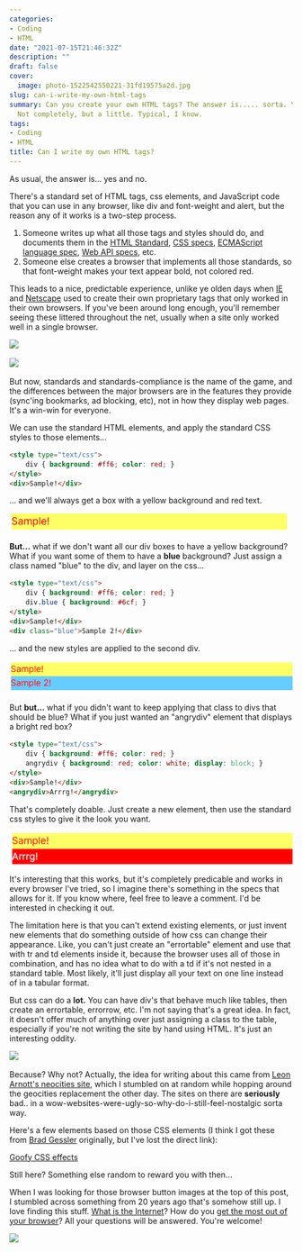 ```yaml
---
categories:
- Coding
- HTML
date: "2021-07-15T21:46:32Z"
description: ""
draft: false
cover:
  image: photo-1522542550221-31fd19575a2d.jpg
slug: can-i-write-my-own-html-tags
summary: Can you create your own HTML tags? The answer is..... sorta. Yes and no.
  Not completely, but a little. Typical, I know.
tags:
- Coding
- HTML
title: Can I write my own HTML tags?
---
```

As usual, the answer is... yes and no.

There's a standard set of HTML tags, css elements, and JavaScript code that you can use in any browser, like div and font-weight and alert, but the reason any of it works is a two-step process.

1. Someone writes up what all those tags and styles should do, and documents them in the [HTML Standard](https://html.spec.whatwg.org/), [CSS specs](https://www.w3.org/Style/CSS/specs.en.html), [ECMAScript language spec](https://262.ecma-international.org/12.0/), [Web API specs](https://developer.mozilla.org/en-US/docs/Web/API), etc.
2. Someone else creates a browser that implements all those standards, so that font-weight makes your text appear bold, not colored red.

This leads to a nice, predictable experience, unlike ye olden days when [IE](https://docstore.mik.ua/orelly/web2/wdesign/appd_01.htm) and [Netscape](https://docstore.mik.ua/orelly/web2/wdesign/appd_02.htm) used to create their own proprietary tags that only worked in their own browsers. If you've been around long enough, you'll remember seeing these littered throughout the net, usually when a site only worked well in a single browser.

![](https://grantwinney.com/content/images/2021/07/bvw-ie-4x-1.gif)

![](https://grantwinney.com/content/images/2021/07/image.png)

But now, standards and standards-compliance is the name of the game, and the differences between the major browsers are in the features they provide (sync'ing bookmarks, ad blocking, etc), not in how they display web pages. It's a win-win for everyone.

We can use the standard HTML elements, and apply the standard CSS styles to those elements...

```html
<style type="text/css">
    div { background: #ff6; color: red; }
</style>
<div>Sample!</div>
```

... and we'll always get a box with a yellow background and red text.

![](notification1.png)

__But...__ what if we don't want all our div boxes to have a yellow background? What if you want some of them to have a __blue__ background? Just assign a class named "blue" to the div, and layer on the css...

```html
<style type="text/css">
    div { background: #ff6; color: red; }
    div.blue { background: #6cf; }
</style>
<div>Sample!</div>
<div class="blue">Sample 2!</div>
```

... and the new styles are applied to the second div.

![](notification2.png)

But __but...__ what if you didn't want to keep applying that class to divs that should be blue? What if you just wanted an "angrydiv" element that displays a bright red box?

```html
<style type="text/css">
    div { background: #ff6; color: red; }
    angrydiv { background: red; color: white; display: block; }
</style>
<div>Sample!</div>
<angrydiv>Arrrg!</angrydiv>
```

That's completely doable. Just create a new element, then use the standard css styles to give it the look you want.

![](notification3.png)

It's interesting that this works, but it's completely predicable and works in every browser I've tried, so I imagine there's something in the specs that allows for it. If you know where, feel free to leave a comment. I'd be interested in checking it out.

The limitation here is that you can't extend existing elements, or just invent new elements that do something outside of how css can change their appearance. Like, you can't just create an "errortable" element and use that with tr and td elements inside it, because the browser uses all of those in combination, and has no idea what to do with a td if it's not nested in a standard table. Most likely, it'll just display all your text on one line instead of in a tabular format.

But css can do a __lot.__ You can have div's that behave much like tables, then create an errortable, errorrow, etc. I'm not saying that's a great idea. In fact, it doesn't offer much of anything over just assigning a class to the table, especially if you're not writing the site by hand using HTML. It's just an interesting oddity.

![](https://grantwinney.com/content/images/2021/07/image-1.png)

Because? Why not? Actually, the idea for writing about this came from [Leon Arnott's neocities site](https://leonarnott.neocities.org/), which I stumbled on at random while hopping around the geocities replacement the other day. The sites on there are __seriously__ bad.. in a wow-websites-were-ugly-so-why-do-i-still-feel-nostalgic sorta way.

Here's a few elements based on those CSS elements (I think I got these from [Brad Gessler](https://bradgessler.com/) originally, but I've lost the direct link):

[Goofy CSS effects](https://codepen.io/astrangegame/pen/bNVjxmN)

Still here? Something else random to reward you with then...

When I was looking for those browser button images at the top of this post, I stumbled across something from 20 years ago that's somehow still up. I love finding this stuff. [What is the Internet](https://www.thirteen.org/edonline/primer/)? How do you [get the most out of your browser](https://www.thirteen.org/edonline/primer/b_how.html)? All your questions will be answered. You're welcome!

![](https://grantwinney.com/content/images/2021/07/b-ns.gif)